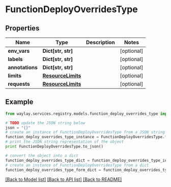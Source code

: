 # FunctionDeployOverridesType


## Properties

Name | Type | Description | Notes
------------ | ------------- | ------------- | -------------
**env_vars** | **Dict[str, str]** |  | [optional] 
**labels** | **Dict[str, str]** |  | [optional] 
**annotations** | **Dict[str, str]** |  | [optional] 
**limits** | [**ResourceLimits**](ResourceLimits.md) |  | [optional] 
**requests** | [**ResourceLimits**](ResourceLimits.md) |  | [optional] 

## Example

```python
from waylay.services.registry.models.function_deploy_overrides_type import FunctionDeployOverridesType

# TODO update the JSON string below
json = "{}"
# create an instance of FunctionDeployOverridesType from a JSON string
function_deploy_overrides_type_instance = FunctionDeployOverridesType.from_json(json)
# print the JSON string representation of the object
print FunctionDeployOverridesType.to_json()

# convert the object into a dict
function_deploy_overrides_type_dict = function_deploy_overrides_type_instance.to_dict()
# create an instance of FunctionDeployOverridesType from a dict
function_deploy_overrides_type_form_dict = function_deploy_overrides_type.from_dict(function_deploy_overrides_type_dict)
```
[[Back to Model list]](../README.md#documentation-for-models) [[Back to API list]](../README.md#documentation-for-api-endpoints) [[Back to README]](../README.md)


